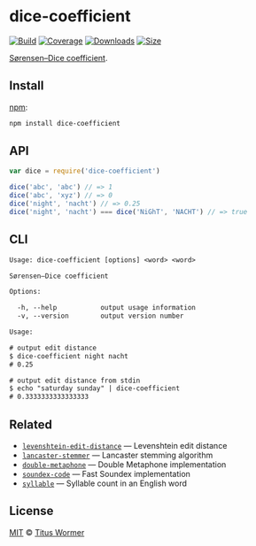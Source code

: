 # dice-coefficient

[![Build][build-badge]][build]
[![Coverage][coverage-badge]][coverage]
[![Downloads][downloads-badge]][downloads]
[![Size][size-badge]][size]

[Sørensen–Dice coefficient][wiki].

## Install

[npm][]:

```sh
npm install dice-coefficient
```

## API

```js
var dice = require('dice-coefficient')

dice('abc', 'abc') // => 1
dice('abc', 'xyz') // => 0
dice('night', 'nacht') // => 0.25
dice('night', 'nacht') === dice('NiGhT', 'NACHT') // => true
```

## CLI

```txt
Usage: dice-coefficient [options] <word> <word>

Sørensen–Dice coefficient

Options:

  -h, --help           output usage information
  -v, --version        output version number

Usage:

# output edit distance
$ dice-coefficient night nacht
# 0.25

# output edit distance from stdin
$ echo "saturday sunday" | dice-coefficient
# 0.3333333333333333
```

## Related

*   [`levenshtein-edit-distance`](https://github.com/words/levenshtein-edit-distance)
    — Levenshtein edit distance
*   [`lancaster-stemmer`](https://github.com/words/lancaster-stemmer)
    — Lancaster stemming algorithm
*   [`double-metaphone`](https://github.com/words/double-metaphone)
    — Double Metaphone implementation
*   [`soundex-code`](https://github.com/words/soundex-code)
    — Fast Soundex implementation
*   [`syllable`](https://github.com/words/syllable)
    — Syllable count in an English word

## License

[MIT][license] © [Titus Wormer][author]

<!-- Definitions -->

[build-badge]: https://github.com/words/dice-coefficient/workflows/main/badge.svg

[build]: https://github.com/words/dice-coefficient/actions

[coverage-badge]: https://img.shields.io/codecov/c/github/words/dice-coefficient.svg

[coverage]: https://codecov.io/github/words/dice-coefficient

[downloads-badge]: https://img.shields.io/npm/dm/dice-coefficient.svg

[downloads]: https://www.npmjs.com/package/dice-coefficient

[size-badge]: https://img.shields.io/bundlephobia/minzip/dice-coefficient.svg

[size]: https://bundlephobia.com/result?p=dice-coefficient

[npm]: https://docs.npmjs.com/cli/install

[license]: license

[author]: https://wooorm.com

[wiki]: https://en.wikipedia.org/wiki/Sørensen–Dice_coefficient
